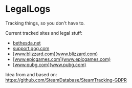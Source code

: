 # LegalLogs
Tracking things, so you don't have to.

Current tracked sites and legal stuff:
* [bethesda.net](bethesda.net)
* [support.gog.com](support.gog.com)
* [www.blizzard.com](www.blizzard.com)
* [www.epicgames.com](www.epicgames.com)
* [www.pubg.com](www.pubg.com)

Idea from and based on: https://github.com/SteamDatabase/SteamTracking-GDPR